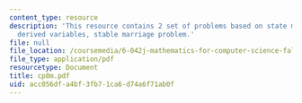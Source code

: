```yaml
---
content_type: resource
description: 'This resource contains 2 set of problems based on state machines II:
  derived variables, stable marriage problem.'
file: null
file_location: /coursemedia/6-042j-mathematics-for-computer-science-fall-2005/acc056dfa4bf3fb71ca6d74a6f71ab0f_cp8m.pdf
file_type: application/pdf
resourcetype: Document
title: cp8m.pdf
uid: acc056df-a4bf-3fb7-1ca6-d74a6f71ab0f
---
```

